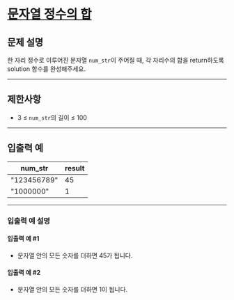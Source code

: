 # [문자열 정수의 합](https://school.programmers.co.kr/learn/courses/30/lessons/181849)

## 문제 설명

한 자리 정수로 이루어진 문자열 `num_str`이 주어질 때, 각 자리수의 합을 return하도록 solution 함수를 완성해주세요.

---

## 제한사항

- 3 ≤ `num_str`의 길이 ≤ 100

---

## 입출력 예

| num_str     | result |
| ----------- | ------ |
| "123456789" | 45     |
| "1000000"   | 1      |

---

### 입출력 예 설명

#### 입출력 예 #1

- 문자열 안의 모든 숫자를 더하면 45가 됩니다.

#### 입출력 예 #2

- 문자열 안의 모든 숫자를 더하면 1이 됩니다.

